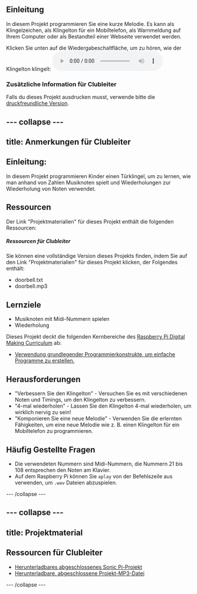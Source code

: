 ## Einleitung

In diesem Projekt programmieren Sie eine kurze Melodie. Es kann als Klingelzeichen, als Klingelton für ein Mobiltelefon, als Warnmeldung auf Ihrem Computer oder als Bestandteil einer Webseite verwendet werden.

<div id="audio-preview" class="pdf-hidden">
  Klicken Sie unten auf die Wiedergabeschaltfläche, um zu hören, wie der Klingelton klingelt: <audio controls preload> <source src="resources/doorbell.mp3" type="audio/mpeg"> Ihr Browser unterstützt das <code>Audio-</code> Element nicht. </audio>
</div>

### Zusätzliche Information für Clubleiter

Falls du dieses Projekt ausdrucken musst, verwende bitte die [druckfreundliche Version](https://projects.raspberrypi.org/en/projects/compose-tune/print).

## \--- collapse \---

## title: Anmerkungen für Clubleiter

## Einleitung:

In diesem Projekt programmieren Kinder einen Türklingel, um zu lernen, wie man anhand von Zahlen Musiknoten spielt und Wiederholungen zur Wiederholung von Noten verwendet.

## Ressourcen

Der Link "Projektmaterialien" für dieses Projekt enthält die folgenden Ressourcen:

##### Ressourcen für Clubleiter

Sie können eine vollständige Version dieses Projekts finden, indem Sie auf den Link "Projektmaterialien" für dieses Projekt klicken, der Folgendes enthält:

* doorbell.txt
* doorbell.mp3

## Lernziele

* Musiknoten mit Midi-Nummern spielen
* Wiederholung

Dieses Projekt deckt die folgenden Kernbereiche des [Raspberry Pi Digital Making Curriculum](http://rpf.io/curriculum) ab:

* [Verwendung grundlegender Programmierkonstrukte, um einfache Programme zu erstellen.](https://www.raspberrypi.org/curriculum/programming/creator)

## Herausforderungen

* "Verbessern Sie den Klingelton" - Versuchen Sie es mit verschiedenen Noten und Timings, um den Klingelton zu verbessern.
* "4-mal wiederholen" - Lassen Sie den Klingelton 4-mal wiederholen, um wirklich nervig zu sein!
* "Komponieren Sie eine neue Melodie" - Verwenden Sie die erlernten Fähigkeiten, um eine neue Melodie wie z. B. einen Klingelton für ein Mobiltelefon zu programmieren.

## Häufig Gestellte Fragen

* Die verwendeten Nummern sind Midi-Nummern, die Nummern 21 bis 108 entsprechen den Noten am Klavier.
* Auf dem Raspberry Pi können Sie `aplay` von der Befehlszeile aus verwenden, um `.wav` Dateien abzuspielen.

\--- /collapse \---

## \--- collapse \---

## title: Projektmaterial

## Ressourcen für Clubleiter

* [Herunterladbares abgeschlossenes Sonic Pi-Projekt](resources/doorbell.txt)
* [Herunterladbare, abgeschlossene Projekt-MP3-Datei](resources/doorbell.mp3)

\--- /collapse \---